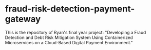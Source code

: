 # fraud-risk-detection-payment-gateway
This is the repository of Ryan's final year project: "Developing a Fraud Detection and Debt Risk Mitigation System Using Containerized Microservices on a Cloud-Based Digital Payment Environment."
